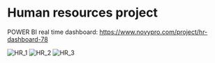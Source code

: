 # Human resources project

POWER BI real time dashboard: https://www.novypro.com/project/hr-dashboard-78


![HR_1](https://github.com/JoshuaKab/Human-Resources-Project/assets/135429439/d6b9ba65-a1e2-439f-800c-d74145664d73)
![HR_2](https://github.com/JoshuaKab/Human-Resources-Project/assets/135429439/f625c30a-f8dc-4c75-8736-377e214fbe4a)
![HR_3](https://github.com/JoshuaKab/Human-Resources-Project/assets/135429439/e10b065e-f798-4e00-8b86-3e6db789de8b)
